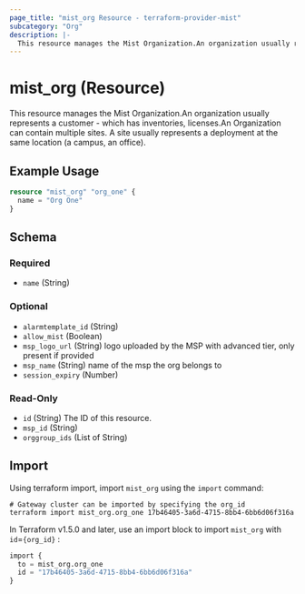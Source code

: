 ```yaml
---
page_title: "mist_org Resource - terraform-provider-mist"
subcategory: "Org"
description: |-
  This resource manages the Mist Organization.An organization usually represents a customer - which has inventories, licenses.An Organization can contain multiple sites. A site usually represents a deployment at the same location (a campus, an office).
---
```


# mist_org (Resource)

This resource manages the Mist Organization.An organization usually represents a customer - which has inventories, licenses.An Organization can contain multiple sites. A site usually represents a deployment at the same location (a campus, an office).


## Example Usage

```terraform
resource "mist_org" "org_one" {
  name = "Org One"
}
```

<!-- schema generated by tfplugindocs -->
## Schema

### Required

- `name` (String)

### Optional

- `alarmtemplate_id` (String)
- `allow_mist` (Boolean)
- `msp_logo_url` (String) logo uploaded by the MSP with advanced tier, only present if provided
- `msp_name` (String) name of the msp the org belongs to
- `session_expiry` (Number)

### Read-Only

- `id` (String) The ID of this resource.
- `msp_id` (String)
- `orggroup_ids` (List of String)



## Import
Using terraform import, import `mist_org` using the `import` command:
```shell
# Gateway cluster can be imported by specifying the org_id
terraform import mist_org.org_one 17b46405-3a6d-4715-8bb4-6bb6d06f316a
```


In Terraform v1.5.0 and later, use an import block to import `mist_org` with `id`=`{org_id}` :

```tf
import {
  to = mist_org.org_one
  id = "17b46405-3a6d-4715-8bb4-6bb6d06f316a"
}
```